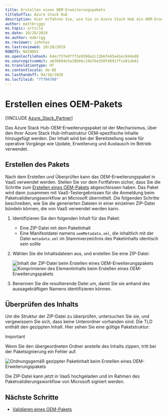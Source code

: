 ```yaml
---
title: Erstellen eines OEM-Erweiterungspakets
titleSuffix: Azure Stack Hub
description: Hier erfahren Sie, wie Sie in Azure Stack Hub ein OEM-Erweiterungspaket erstellen.
author: mattbriggs
ms.topic: article
ms.date: 10/28/2019
ms.author: mabrigg
ms.reviewer: johnhas
ms.lastreviewed: 10/28/2019
ROBOTS: NOINDEX
ms.openlocfilehash: 64ecf37e0fff2e9380a2c13b6fe65a41ec84de08
ms.sourcegitcommit: a630894e5a38666c24e7be350f4691ffce81ab81
ms.translationtype: HT
ms.contentlocale: de-DE
ms.lasthandoff: 04/16/2020
ms.locfileid: "77704708"
---
```

# <a name="create-an-oem-package"></a>Erstellen eines OEM-Pakets

[!INCLUDE [Azure_Stack_Partner](./includes/azure-stack-partner-appliesto.md)]

Das Azure Stack Hub-OEM-Erweiterungspaket ist der Mechanismus, über den Ihrer Azure Stack Hub-Infrastruktur OEM-spezifische Inhalte hinzugefügt werden. Der Inhalt wird bei der Bereitstellung sowie für operative Vorgänge wie Update, Erweiterung und Austausch im Betrieb verwendet.

## <a name="creating-the-package"></a>Erstellen des Pakets

Nach dem Erstellen und Überprüfen kann das OEM-Erweiterungspaket in VaaS verwendet werden. Stellen Sie vor dem Fortfahren sicher, dass Sie die Schritte zum [Erstellen eines OEM-Pakets](https://microsoft.sharepoint.com/:w:/r/teams/cloudsolutions/Sacramento/_layouts/15/Doc.aspx?sourcedoc=%7BD7406069-7661-419C-B3B1-B6A727AB3972%7D&file=Azure%20Stack%20OEM%20Extension%20Package.docx&action=default&mobileredirect=true) abgeschlossen haben. Das Paket wird dann zusammen mit VaaS-Testergebnissen für die Anmeldung beim Paketvalidierungsworkflow an Microsoft übermittelt. Die folgenden Schritte beschreiben, wie Sie die generierten Dateien in einer einzelnen ZIP-Datei bündeln können, die von VaaS verwendet werden kann.

1. Identifizieren Sie den folgenden Inhalt für das Paket:
    - Eine ZIP-Datei mit dem Paketinhalt
    - Eine Manifestdatei namens `oemMetadata.xml`, die inhaltlich mit der Datei `metadata.xml` im Stammverzeichnis des Paketinhalts identisch sein sollte

2. Wählen Sie die Inhaltsdateien aus, und erstellen Sie eine ZIP-Datei:

    ![Inhalt der ZIP-Datei beim Erstellen eines OEM-Erweiterungspakets](media/vaas-create-oem-package-1.png) ![Komprimieren des Elementinhalts beim Erstellen eines OEM-Erweiterungspakets](media/vaas-create-oem-package-2.png)

3. Benennen Sie die resultierende Datei um, damit Sie sie anhand des aussagekräftigen Namens identifizieren können.

## <a name="verifying-the-contents"></a>Überprüfen des Inhalts

Um die Struktur der ZIP-Datei zu überprüfen, untersuchen Sie sie, und vergewissern Sie sich, dass keine Unterordner vorhanden sind. Die TLD enthält den gezippten Inhalt. Hier sehen Sie eine gültige Paketstruktur:

> [!IMPORTANT]
> Wenn Sie den übergeordneten Ordner anstelle des Inhalts zippen, tritt bei der Paketsignierung ein Fehler auf.

![Ordnungsgemäß gezippter Paketinhalt beim Erstellen eines OEM-Erweiterungspakets](media/vaas-create-oem-package-3.png)

Die ZIP-Datei kann jetzt in VaaS hochgeladen und im Rahmen des Paketvalidierungsworkflow von Microsoft signiert werden.

## <a name="next-steps"></a>Nächste Schritte

- [Validieren eines OEM-Pakets](azure-stack-vaas-validate-oem-package.md)
